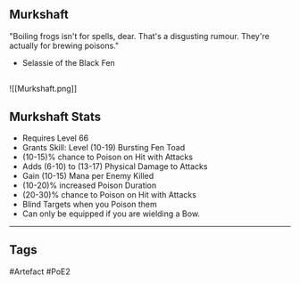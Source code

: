 ## Murkshaft
"Boiling frogs isn't for spells, dear.
That's a disgusting rumour.
They're actually for brewing poisons."
- Selassie of the Black Fen
##
![[Murkshaft.png]]
## Murkshaft Stats
- Requires Level 66
- Grants Skill: Level (10-19) Bursting Fen Toad
- (10-15)% chance to Poison on Hit with Attacks
- Adds (6-10) to (13-17) Physical Damage to Attacks
- Gain (10-15) Mana per Enemy Killed
- (10-20)% increased Poison Duration
- (20-30)% chance to Poison on Hit with Attacks
- Blind Targets when you Poison them
- Can only be equipped if you are wielding a Bow.


---
## Tags
#Artefact
#PoE2